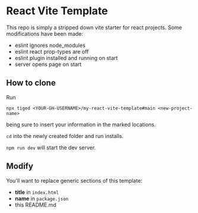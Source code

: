 # React Vite Template

This repo is simply a stripped down vite starter for react projects. Some modifications have been made:

- eslint ignores node_modules
- eslint react prop-types are off
- eslint plugin installed and running on start
- server opens page on start

## How to clone

Run

`npx tiged <YOUR-GH-USERNAME>/my-react-vite-template#main <new-project-name>`

being sure to insert your information in the marked locations.

`cd` into the newly created folder and run installs.

`npm run dev` will start the dev server.

## Modify

You'll want to replace generic sections of this template:

- **title** in `index.html`
- **name** in `package.json`
- this README.md